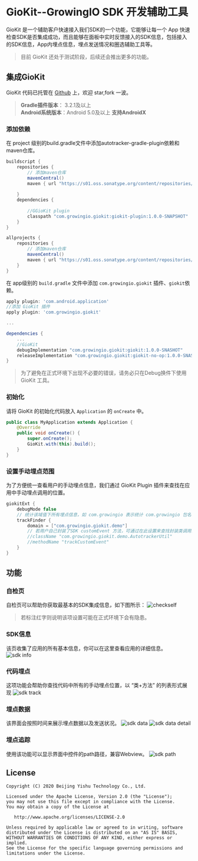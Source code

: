 GioKit--GrowingIO SDK 开发辅助工具
======
GioKit 是一个辅助客户快速接入我们SDK的一个功能，它能够让每一个 App 快速检查SDK是否集成成功，而且能够在面板中实时反馈接入的SDK信息，包括接入的SDK信息，App内埋点信息，埋点发送情况和圈选辅助工具等。

> 目前 GioKit 还处于测试阶段，后续还会推出更多的功能。


## 集成GioKit

GioKit 代码已托管在 [Github](https://github.com/growingio/giokit-android) 上，欢迎 star,fork 一波。

> **Gradle插件版本**： 3.2.1及以上  
> **Android系统版本**：Android 5.0及以上
> **支持AndroidX**

### 添加依赖
在 project 级别的build.gradle文件中添加autotracker-gradle-plugin依赖和maven仓库。

```groovy
buildscript {
    repositories {
        // 添加maven仓库
        mavenCentral()
        maven { url "https://s01.oss.sonatype.org/content/repositories/snapshots/" }
        
    }
    dependencies {
        
        //GGioKit plugin
        classpath "com.growingio.giokit:giokit-plugin:1.0.0-SNAPSHOT"
    }
}

allprojects {
    repositories {
        // 添加maven仓库
        mavenCentral()
        maven { url "https://s01.oss.sonatype.org/content/repositories/snapshots/" }
    }
}
```

在 app级别的 `build.gradle` 文件中添加 `com.growingio.giokit` 插件、`giokit`依赖。
```groovy
apply plugin: 'com.android.application'
//添加 GioKit 插件
apply plugin: 'com.growingio.giokit'

...

dependencies {
    ...
    //GioKit
    debugImplementation "com.growingio.giokit:giokit:1.0.0-SNASHOT"
    releaseImplementation "com.growingio.giokit:giokit-no-op:1.0.0-SNASHOT"
}

```
> 为了避免在正式环境下出现不必要的错误，请务必只在Debug换件下使用 GioKit 工具。

### 初始化
请将 GioKit 的初始化代码放入 `Application` 的 `onCreate` 中。

```java
public class MyApplication extends Application {
    @Override
    public void onCreate() {
        super.onCreate();
        GioKit.with(this).build();
    }
}
```

### 设置手动埋点范围
为了方便统一查看用户的手动埋点信息，我们通过 GioKit Plugin 插件来查找在应用中手动埋点调用的位置。

```groovy
giokitExt {
    debugMode false
    // 统计该域值下所有埋点信息，如 com.growingio 表示统计 com.growingio 包名下的埋点代码
    trackFinder {
        domain = ["com.growingio.giokit.demo"]
        // 若用户自己封装了SDK customEvent 方法，可通过在此设置来查找封装类调用的代码
        //className "com.growingio.giokit.demo.AutotrackerUtil"
        //methodName "trackCustomEvent"
    }
}
```

## 功能

### 自检页
自检页可以帮助你获取最基本的SDK集成信息，如下图所示：
![checkself](https://github.com/growingio/giokit-android/master/ScreenShot/checkself.jpg)

> 若标注红字则说明该项设置可能在正式环境下会有隐患。

### SDK信息
该页收集了应用的所有基本信息，你可以在这里查看应用的详细信息。
![sdk info](https://github.com/growingio/giokit-android/master/ScreenShot/sdkinfo.jpg)

### 代码埋点
这项功能会帮助你查找代码中所有的手动埋点位置，以 “类+方法” 的列表形式展现
![sdk track](https://github.com/growingio/giokit-android/master/ScreenShot/sdktrack.jpg)

### 埋点数据
该界面会按照时间来展示埋点数据以及发送状况。
![sdk data](https://github.com/growingio/giokit-android/master/ScreenShot/sdkdata.jpg)
![sdk data detail](https://github.com/growingio/giokit-android/master/ScreenShot/datadetail.jpg)

### 埋点追踪
使用该功能可以显示界面中控件的path路径，兼容Webview。
![sdk path](https://github.com/growingio/giokit-android/master/ScreenShot/circler.jpg)


## License
```
Copyright (C) 2020 Beijing Yishu Technology Co., Ltd.

Licensed under the Apache License, Version 2.0 (the "License");
you may not use this file except in compliance with the License.
You may obtain a copy of the License at

   http://www.apache.org/licenses/LICENSE-2.0

Unless required by applicable law or agreed to in writing, software
distributed under the License is distributed on an "AS IS" BASIS,
WITHOUT WARRANTIES OR CONDITIONS OF ANY KIND, either express or implied.
See the License for the specific language governing permissions and
limitations under the License.
```